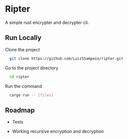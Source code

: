 # Ripter

A simple rust encrypter and decrypter cli.

## Run Locally

Clone the project

```bash
  git clone https://github.com/LuizSSampaio/ripter.git
```

Go to the project directory

```bash
  cd ripter
```

Run the command

```bash
  cargo run -- [files]
```

## Roadmap

- Tests

- Working recursive encryption and decryption
